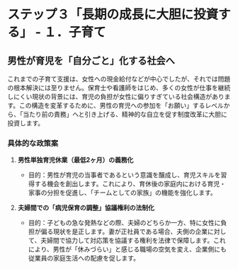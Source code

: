 # ステップ３「長期の成長に大胆に投資する」 - １．子育て

## 男性が育児を「自分ごと」化する社会へ

これまでの子育て支援は、女性への現金給付などが中心でしたが、それでは問題の根本解決には至りません。保育士や看護師をはじめ、多くの女性が仕事を継続しにくい現状の背景には、育児の負担が女性に偏りすぎている社会構造があります。この構造を変革するために、男性の育児への参加を「お願い」するレベルから、「当たり前の責務」へと引き上げる、精神的な自立を促す制度改革に大胆に投資します。

### 具体的な政策案

1.  **男性単独育児休業（最低2ヶ月）の義務化**
    *   目的：男性が育児の当事者であるという意識を醸成し、育児スキルを習得する機会を創出します。これにより、育休後の家庭内における育児・家事の分担を促進し、「チームとしての家族」の機能を強化します。

2.  **夫婦間での「病児保育の調整」協議権利の法制化**
    *   目的：子どもの急な発熱などの際、夫婦のどちらか一方、特に女性に負担が偏る現状を是正します。妻が正社員である場合、夫側の企業に対して、夫婦間で協力して対応策を協議する権利を法律で保障します。これにより、男性が「休みづらい」と感じる職場の空気を変え、企業側にも従業員の家庭生活への配慮を促します。